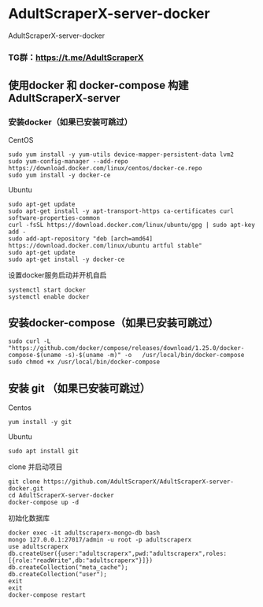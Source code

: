 # AdultScraperX-server-docker
AdultScraperX-server-docker  
### TG群：https://t.me/AdultScraperX

## 使用docker 和 docker-compose 构建 AdultScraperX-server  
### 安装docker（如果已安装可跳过）
CentOS
```
sudo yum install -y yum-utils device-mapper-persistent-data lvm2  
sudo yum-config-manager --add-repo https://download.docker.com/linux/centos/docker-ce.repo
sudo yum install -y docker-ce
```
Ubuntu
```
sudo apt-get update  
sudo apt-get install -y apt-transport-https ca-certificates curl software-properties-common
curl -fsSL https://download.docker.com/linux/ubuntu/gpg | sudo apt-key add -
sudo add-apt-repository "deb [arch=amd64] https://download.docker.com/linux/ubuntu artful stable"  
sudo apt-get update  
sudo apt-get install -y docker-ce
```
设置docker服务启动并开机自启
```
systemctl start docker  
systemctl enable docker  
```
## 安装docker-compose（如果已安装可跳过）
```
sudo curl -L "https://github.com/docker/compose/releases/download/1.25.0/docker-compose-$(uname -s)-$(uname -m)" -o   /usr/local/bin/docker-compose  
sudo chmod +x /usr/local/bin/docker-compose
```
## 安装 git （如果已安装可跳过）
Centos 
```
yum install -y git
```
Ubuntu 
```
sudo apt install git
```
clone 并启动项目
```
git clone https://github.com/AdultScraperX/AdultScraperX-server-docker.git  
cd AdultScraperX-server-docker  
docker-compose up -d
```
初始化数据库
```
docker exec -it adultscraperx-mongo-db bash
mongo 127.0.0.1:27017/admin -u root -p adultscraperx
use adultscraperx
db.createUser({user:"adultscraperx",pwd:"adultscraperx",roles:[{role:"readWrite",db:"adultscraperx"}]})
db.createCollection("meta_cache");
db.createCollection("user");
exit
exit
docker-compose restart
```

